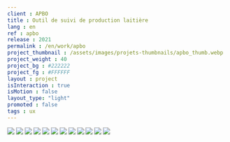 ```yaml
---
client : APBO
title : Outil de suivi de production laitière
lang : en
ref : apbo
release : 2021
permalink : /en/work/apbo
project_thumbnail : /assets/images/projets-thumbnails/apbo_thumb.webp
project_weight : 40
project_bg : #222222
project_fg : #FFFFFF
layout : project
isInteraction : true
isMotion : false
layout_type: "light"
promoted : false
tags : ux
---
```


![](/assets/images/projets/apbo-1.webp)
![](/assets/images/projets/apbo-2.webp)
![](/assets/images/projets/apbo-3.webp)
![](/assets/images/projets/apbo-4.webp)
![](/assets/images/projets/apbo-5.webp)
![](/assets/images/projets/apbo-6.webp)
![](/assets/images/projets/apbo-11.webp)
![](/assets/images/projets/apbo-12.webp)
![](/assets/images/projets/apbo-13.webp)
![](/assets/images/projets/apbo-14.webp)
![](/assets/images/projets/apbo-15.webp)
![](/assets/images/projets/apbo-16.webp)